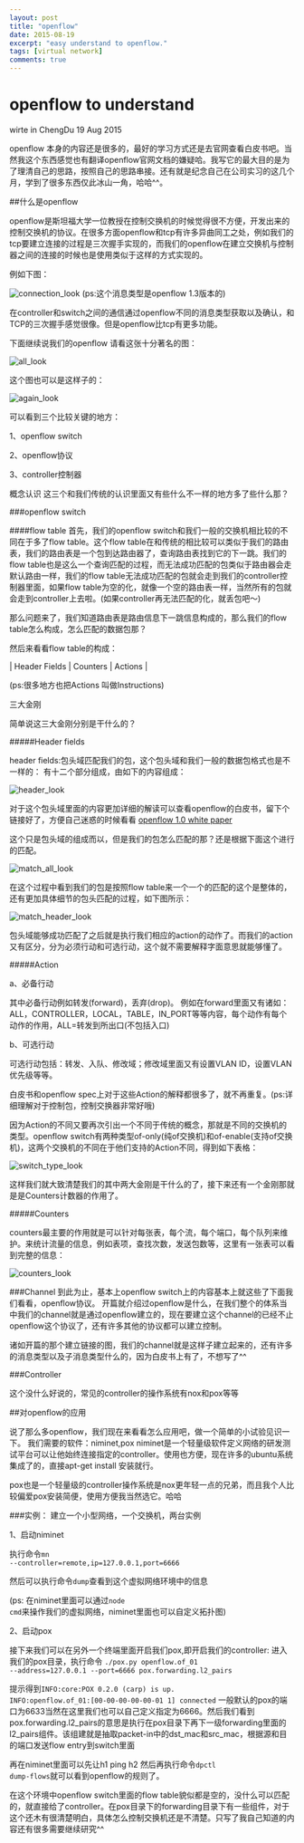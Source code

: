 ```yaml
---
layout: post
title: "openflow"
date: 2015-08-19
excerpt: "easy understand to openflow."
tags: [virtual network]
comments: true
---
```


openflow to understand
================
wirte in ChengDu
19 Aug 2015

openflow 本身的内容还是很多的，最好的学习方式还是去官网查看白皮书吧。当然我这个东西感觉也有翻译openflow官网文档的嫌疑哈。我写它的最大目的是为了理清自己的思路，按照自己的思路串接。还有就是纪念自己在公司实习的这几个月，学到了很多东西仅此冰山一角，哈哈^^。



##什么是openflow


openflow是斯坦福大学一位教授在控制交换机的时候觉得很不方便，开发出来的控制交换机的协议。在很多方面openflow和tcp有许多异曲同工之处，例如我们的tcp要建立连接的过程是三次握手实现的，而我们的openflow在建立交换机与控制器之间的连接的时候也是使用类似于这样的方式实现的。

例如下图：

![connection_look](../picture/openflow1.png)
(ps:这个消息类型是openflow 1.3版本的)

在controller和switch之间的通信通过openflow不同的消息类型获取以及确认，和TCP的三次握手感觉很像。但是openflow比tcp有更多功能。

下面继续说我们的openflow
请看这张十分著名的图：

![all_look](../picture/openflow2.png)

这个图也可以是这样子的：

![again_look](../picture/openflow4.png)


可以看到三个比较关键的地方：

1、openflow switch

2、openflow协议

3、controller控制器



概念认识
这三个和我们传统的认识里面又有些什么不一样的地方多了些什么那？


###openflow switch

####flow table
首先，我们的openflow switch和我们一般的交换机相比较的不同在于多了flow table。这个flow table在和传统的相比较可以类似于我们的路由表，我们的路由表是一个包到达路由器了，查询路由表找到它的下一跳。我们的flow table也是这么一个查询匹配的过程，而无法成功匹配的包类似于路由器会走默认路由一样，我们的flow table无法成功匹配的包就会走到我们的controller控制器里面，如果flow table为空的化，就像一个空的路由表一样，当然所有的包就会走到controller上去啦。(如果controller再无法匹配的化，就丢包吧～)


那么问题来了，我们知道路由表是路由信息下一跳信息构成的，那么我们的flow table怎么构成，怎么匹配的数据包那？

然后来看看flow table的构成：

| Header Fields | Counters | Actions |

(ps:很多地方也把Actions 叫做Instructions)




三大金刚

简单说这三大金刚分别是干什么的？


#####Header fields

header fields:包头域匹配我们的包，这个包头域和我们一般的数据包格式也是不一样的：
有十二个部分组成，由如下的内容组成：

![header_look](../picture/openflow3.png)

对于这个包头域里面的内容更加详细的解读可以查看openflow的白皮书，留下个链接好了，方便自己迷惑的时候看看
[openflow 1.0 white paper](http://archive.openflow.org/documents/openflow-spec-v1.0.0.pdf)

这个只是包头域的组成而以，但是我们的包怎么匹配的那？还是根据下面这个进行的匹配。

![match_all_look](../picture/openflow5.png)

在这个过程中看到我们的包是按照flow table来一个一个的匹配的这个是整体的，还有更加具体细节的包头匹配的过程，如下图所示：

![match_header_look](../picture/openflow6.png)

包头域能够成功匹配了之后就是执行我们相应的action的动作了。而我们的action又有区分，分为必须行动和可选行动，这个就不需要解释字面意思就能够懂了。


#####Action

a、必备行动

其中必备行动例如转发(forward)，丢弃(drop)。
例如在forward里面又有诸如：ALL，CONTROLLER，LOCAL，TABLE，IN_PORT等等内容，每个动作有每个动作的作用，ALL=转发到所出口(不包括入口)

b、可选行动

可选行动包括：转发、入队、修改域；修改域里面又有设置VLAN ID，设置VLAN优先级等等。

白皮书和openflow spec上对于这些Action的解释都很多了，就不再重复。(ps:详细理解对于控制包，控制交换器非常好哦)

因为Action的不同又要再次引出一个不同于传统的概念，那就是不同的交换机的类型。openflow switch有两种类型of-only(纯of交换机)和of-enable(支持of交换机)，这两个交换机的不同在于他们支持的Action不同，得到如下表格：

![switch_type_look](../picture/openflow8.png)

这样我们就大致清楚我们的其中两大金刚是干什么的了，接下来还有一个金刚那就是是Counters计数器的作用了。


#####Counters

counters最主要的作用就是可以针对每张表，每个流，每个端口，每个队列来维护。来统计流量的信息，例如表项，查找次数，发送包数等，这里有一张表可以看到完整的信息：

![counters_look](../picture/openflow7.png)



###Channel
到此为止，基本上openflow switch上的内容基本上就这些了下面我们看看，openflow协议。
开篇就介绍过openflow是什么，在我们整个的体系当中我们的channel就是通过openflow建立的，现在要建立这个channel的已经不止openflow这个协议了，还有许多其他的协议都可以建立控制。

诸如开篇的那个建立链接的图，我们的channel就是这样子建立起来的，还有许多的消息类型以及子消息类型什么的，因为白皮书上有了，不想写了^^


###Controller

这个没什么好说的，常见的controller的操作系统有nox和pox等等



##对openflow的应用


说了那么多openflow，我们现在来看看怎么应用吧，做一个简单的小试验见识一下。
我们需要的软件：niminet,pox
niminet是一个轻量级软件定义网络的研发测试平台可以让他始终连接指定的controller。使用也方便，现在许多的ubuntu系统集成了的，直接apt-get install 安装就行。

pox也是一个轻量级的controller操作系统是nox更年轻一点的兄弟，而且我个人比较偏爱pox安装简便，使用方便我当然选它。哈哈

###实例：
建立一个小型网络，一个交换机，两台实例

1、启动niminet

执行命令<code>mn --controller=remote,ip=127.0.0.1,port=6666</code>

然后可以执行命令<code>dump</code>查看到这个虚拟网络环境中的信息

(ps: 在niminet里面可以通过<code>node cmd</code>来操作我们的虚拟网络，niminet里面也可以自定义拓扑图)

2、启动pox

接下来我们可以在另外一个终端里面开启我们pox,即开启我们的controller:
进入我们的pox目录，执行命令
<code>./pox.py openflow.of_01 --address=127.0.0.1 --port=6666 pox.forwarding.l2_pairs</code>

提示得到<code>INFO:core:POX 0.2.0 (carp) is up.
INFO:openflow.of_01:[00-00-00-00-00-01 1] connected</code>
一般默认的pox的端口为6633当然在这里我们也可以自己定义指定为6666。然后我们看到pox.forwarding.l2_pairs的意思是执行在pox目录下再下一级forwarding里面的l2_pairs组件。该组建就是抽取packet-in中的dst_mac和src_mac，根据源和目的端口发送flow entry到switch里面

再在niminet里面可以先让h1 ping h2   然后再执行命令<code>dpctl dump-flows</code>就可以看到openflow的规则了。




在这个环境中openflow switch里面的flow table貌似都是空的，没什么可以匹配的，就直接给了controller。在pox目录下的forwarding目录下有一些组件，对于这个还木有很清楚明白，具体怎么控制交换机还是不清楚。只写了我自己知道的内容还有很多需要继续研究^^






